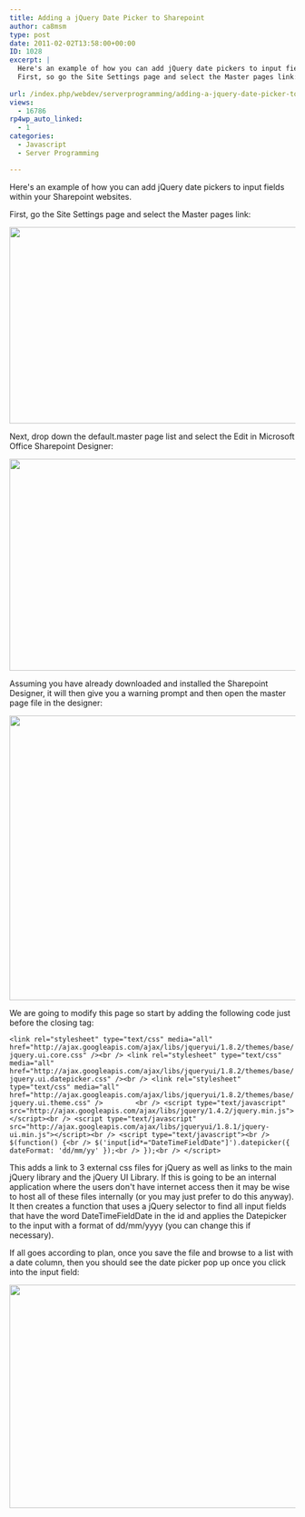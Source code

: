```yaml
---
title: Adding a jQuery Date Picker to Sharepoint
author: ca8msm
type: post
date: 2011-02-02T13:58:00+00:00
ID: 1028
excerpt: |
  Here's an example of how you can add jQuery date pickers to input fields within your Sharepoint websites.
  First, so go the Site Settings page and select the Master pages link:
   
url: /index.php/webdev/serverprogramming/adding-a-jquery-date-picker-to-sharepoint/
views:
  - 16786
rp4wp_auto_linked:
  - 1
categories:
  - Javascript
  - Server Programming

---
```

Here's an example of how you can add jQuery date pickers to input fields within your Sharepoint websites.

First, go the Site Settings page and select the Master pages link:

<div class="image_block">
  <a href="/media/blogs/WebDev/SharepointCalendars/SharepointDatePicker1.jpg?mtime=1296660962"><img src="https://lessthandot.z19.web.core.windows.net/wp-content/uploads/blogs/WebDev/SharepointCalendars/SharepointDatePicker1.jpg?mtime=1296660962" alt="" width="714" height="346" /></a>
</div>

Next, drop down the default.master page list and select the Edit in Microsoft Office Sharepoint Designer:

<div class="image_block">
  <a href="/media/blogs/WebDev/SharepointCalendars/SharepointDatePicker2.jpg?mtime=1296660982"><img src="https://lessthandot.z19.web.core.windows.net/wp-content/uploads/blogs/WebDev/SharepointCalendars/SharepointDatePicker2.jpg?mtime=1296660982" alt="" width="585" height="373" /></a>
</div>

Assuming you have already downloaded and installed the Sharepoint Designer, it will then give you a warning prompt and then open the master page file in the designer:

<div class="image_block">
  <a href="/media/blogs/WebDev/SharepointCalendars/SharepointDatePicker3.jpg?mtime=1296660994"><img src="https://lessthandot.z19.web.core.windows.net/wp-content/uploads/blogs/WebDev/SharepointCalendars/SharepointDatePicker3.jpg?mtime=1296660994" alt="" width="661" height="501" /></a>
</div>

We are going to modify this page so start by adding the following code just before the closing </HEAD> tag:

`<link rel="stylesheet" type="text/css" media="all" href="http://ajax.googleapis.com/ajax/libs/jqueryui/1.8.2/themes/base/jquery.ui.core.css" /><br /> <link rel="stylesheet" type="text/css" media="all" href="http://ajax.googleapis.com/ajax/libs/jqueryui/1.8.2/themes/base/jquery.ui.datepicker.css" /><br /> <link rel="stylesheet" type="text/css" media="all" href="http://ajax.googleapis.com/ajax/libs/jqueryui/1.8.2/themes/base/jquery.ui.theme.css" />        <br /> <script type="text/javascript" src="http://ajax.googleapis.com/ajax/libs/jquery/1.4.2/jquery.min.js"></script><br /> <script type="text/javascript" src="http://ajax.googleapis.com/ajax/libs/jqueryui/1.8.1/jquery-ui.min.js"></script><br /> <script type="text/javascript"><br /> $(function() {<br /> $('input[id*="DateTimeFieldDate"]').datepicker({ dateFormat: 'dd/mm/yy' });<br /> });<br /> </script>`

This adds a link to 3 external css files for jQuery as well as links to the main jQuery library and the jQuery UI Library. If this is going to be an internal application where the users don't have internet access then it may be wise to host all of these files internally (or you may just prefer to do this anyway). It then creates a function that uses a jQuery selector to find all input fields that have the word DateTimeFieldDate in the id and applies the Datepicker to the input with a format of dd/mm/yyyy (you can change this if necessary).

If all goes according to plan, once you save the file and browse to a list with a date column, then you should see the date picker pop up once you click into the input field:

<div class="image_block">
  <a href="/media/blogs/WebDev/SharepointCalendars/SharepointDatePicker4.jpg?mtime=1296661003"><img src="https://lessthandot.z19.web.core.windows.net/wp-content/uploads/blogs/WebDev/SharepointCalendars/SharepointDatePicker4.jpg?mtime=1296661003" alt="" width="622" height="393" /></a>
</div>